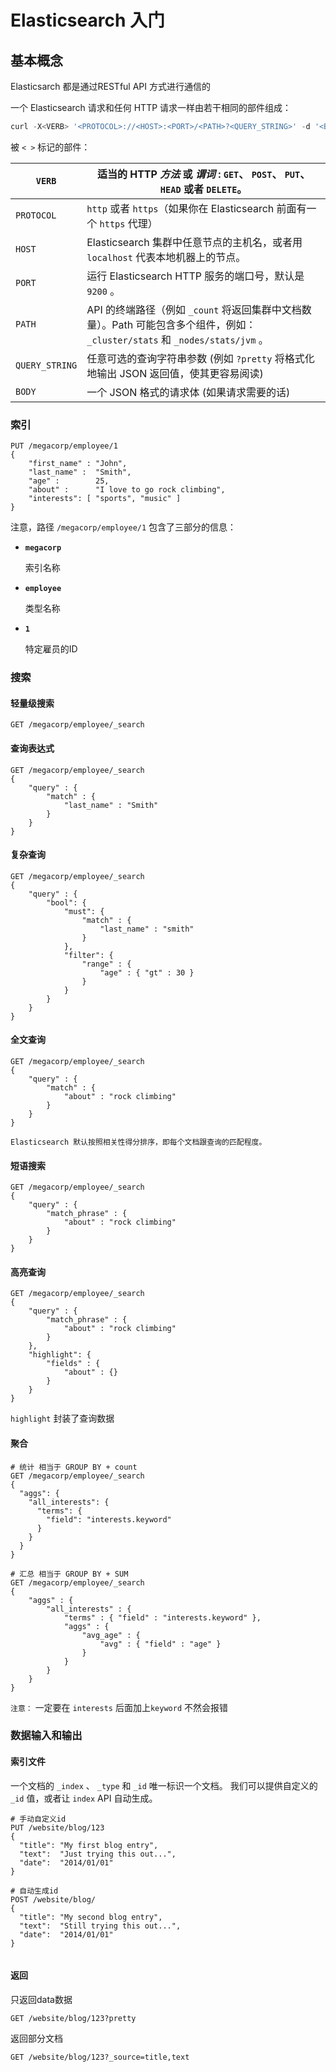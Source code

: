 # Elasticsearch 入门

## 基本概念

Elasticsarch 都是通过RESTful API 方式进行通信的

一个 Elasticsearch 请求和任何 HTTP 请求一样由若干相同的部件组成：

```js
curl -X<VERB> '<PROTOCOL>://<HOST>:<PORT>/<PATH>?<QUERY_STRING>' -d '<BODY>'
```

被 `< >` 标记的部件：

| `VERB`         | 适当的 HTTP *方法* 或 *谓词* : `GET`、 `POST`、 `PUT`、 `HEAD` 或者 `DELETE`。 |
| -------------- | ------------------------------------------------------------ |
| `PROTOCOL`     | `http` 或者 `https`（如果你在 Elasticsearch 前面有一个 `https` 代理） |
| `HOST`         | Elasticsearch 集群中任意节点的主机名，或者用 `localhost` 代表本地机器上的节点。 |
| `PORT`         | 运行 Elasticsearch HTTP 服务的端口号，默认是 `9200` 。       |
| `PATH`         | API 的终端路径（例如 `_count` 将返回集群中文档数量）。Path 可能包含多个组件，例如：`_cluster/stats` 和 `_nodes/stats/jvm` 。 |
| `QUERY_STRING` | 任意可选的查询字符串参数 (例如 `?pretty` 将格式化地输出 JSON 返回值，使其更容易阅读) |
| `BODY`         | 一个 JSON 格式的请求体 (如果请求需要的话)                    |

### 索引

```sense
PUT /megacorp/employee/1
{
    "first_name" : "John",
    "last_name" :  "Smith",
    "age" :        25,
    "about" :      "I love to go rock climbing",
    "interests": [ "sports", "music" ]
}
```

注意，路径 `/megacorp/employee/1` 包含了三部分的信息：

- **`megacorp`**

  索引名称

- **`employee`**

  类型名称

- **`1`**

  特定雇员的ID

### 搜索

#### 轻量级搜索

```sense
GET /megacorp/employee/_search
```

#### 查询表达式

```sense
GET /megacorp/employee/_search
{
    "query" : {
        "match" : {
            "last_name" : "Smith"
        }
    }
}
```

#### 复杂查询

```sense
GET /megacorp/employee/_search
{
    "query" : {
        "bool": {
            "must": {
                "match" : {
                    "last_name" : "smith" 
                }
            },
            "filter": {
                "range" : {
                    "age" : { "gt" : 30 } 
                }
            }
        }
    }
}
```

#### 全文查询

```sense
GET /megacorp/employee/_search
{
    "query" : {
        "match" : {
            "about" : "rock climbing"
        }
    }
}
```

`Elasticsearch 默认按照相关性得分排序，即每个文档跟查询的匹配程度。`

#### 短语搜索

```sense
GET /megacorp/employee/_search
{
    "query" : {
        "match_phrase" : {
            "about" : "rock climbing"
        }
    }
}
```

#### 高亮查询

```sense
GET /megacorp/employee/_search
{
    "query" : {
        "match_phrase" : {
            "about" : "rock climbing"
        }
    },
    "highlight": {
        "fields" : {
            "about" : {}
        }
    }
}
```

`highlight` 封装了查询数据

#### 聚合

```sense
# 统计 相当于 GROUP BY + count
GET /megacorp/employee/_search
{
  "aggs": {
    "all_interests": {
      "terms": { 
        "field": "interests.keyword"
      }
    }
  }
}

# 汇总 相当于 GROUP BY + SUM
GET /megacorp/employee/_search
{
    "aggs" : {
        "all_interests" : {
            "terms" : { "field" : "interests.keyword" },
            "aggs" : {
                "avg_age" : {
                    "avg" : { "field" : "age" }
                }
            }
        }
    }
}
```

`注意：` 一定要在 `interests` 后面加上`keyword` 不然会报错



### 数据输入和输出

#### 索引文件

一个文档的 `_index` 、 `_type` 和 `_id` 唯一标识一个文档。 我们可以提供自定义的 `_id` 值，或者让 `index` API 自动生成。

```sense
# 手动自定义id
PUT /website/blog/123
{
  "title": "My first blog entry",
  "text":  "Just trying this out...",
  "date":  "2014/01/01"
}

# 自动生成id
POST /website/blog/
{
  "title": "My second blog entry",
  "text":  "Still trying this out...",
  "date":  "2014/01/01"
}
  
```

#### 返回

只返回data数据

```sense
GET /website/blog/123?pretty
```

 返回部分文档

```sense
GET /website/blog/123?_source=title,text
```